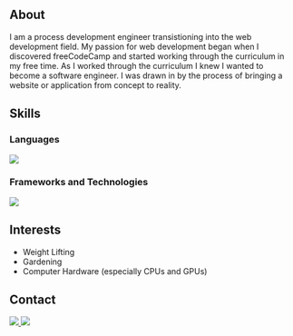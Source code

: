 ## About

I am a process development engineer transistioning into the web development field. My passion for web development began when I discovered freeCodeCamp and started working through the curriculum in my free time. As I worked through the curriculum I knew I wanted to become a software engineer. I was drawn in by the process of bringing a website or application from concept to reality.

## Skills

### Languages

 <img src="https://skillicons.dev/icons?i=javascript,html,css" />

### Frameworks and Technologies

 <img src="https://skillicons.dev/icons?i=react,webpack,git,linux" />

## Interests

- Weight Lifting
- Gardening
- Computer Hardware (especially CPUs and GPUs)

## Contact

<a href="https://www.linkedin.com/in/dannydo562/">
  <img src = "https://img.shields.io/badge/LinkedIn-0077B5?style=for-the-badge&logo=linkedin&logoColor=white">
</a>
<a href="mailto:dannydo286@gmail.com">
  <img src="https://img.shields.io/badge/Gmail-D14836?style=for-the-badge&logo=gmail&logoColor=white">
</a>

<!--
**Adastros/Adastros** is a ✨ _special_ ✨ repository because its `README.md` (this file) appears on your GitHub profile.

Here are some ideas to get you started:

- 🔭 I’m currently working on ...
- 🌱 I’m currently learning ...
- 👯 I’m looking to collaborate on ...
- 🤔 I’m looking for help with ...
- 💬 Ask me about ...
- 📫 How to reach me: ...
- 😄 Pronouns: ...
- ⚡ Fun fact: ...
-->
